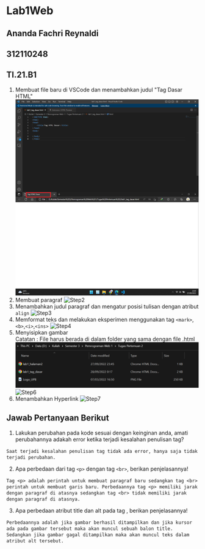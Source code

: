 # Lab1Web
## Ananda Fachri Reynaldi
## 312110248
## TI.21.B1

1. Membuat file baru di VSCode dan menambahkan judul "Tag Dasar HTML"
![Step1](SS/SS1.png)
2. Membuat paragraf 
![Step2](SS/SS2.png)
3. Menambahkan judul paragraf dan mengatur posisi tulisan dengan atribut `align`
![Step3](SS/SS3.png)
4. Memformat teks dan melakukan eksperimen menggunakan tag `<mark>`,`<b>`,`<i>`,`<ins>`
![Step4](SS/SS4.png)
5. Menyisipkan gambar <br />
Catatan : File harus berada di dalam folder yang sama dengan file .html
![Step5](SS/SS7.png) <br />
![Step6](SS/SS5.png)
6. Menambahkan Hyperlink
![Step7](SS/SS6.png)

## Jawab Pertanyaan Berikut
1. Lakukan perubahan pada kode sesuai dengan keinginan anda, amati perubahannya adakah error ketika terjadi kesalahan penulisan tag?
```
Saat terjadi kesalahan penulisan tag tidak ada error, hanya saja tidak terjadi perubahan.
```
2. Apa perbedaan dari tag `<p>` dengan tag `<br>`, berikan penjelasannya!
```
Tag <p> adalah perintah untuk membuat paragraf baru sedangkan tag <br> perintah untuk membuat garis baru. Perbedaannya tag <p> memiliki jarak dengan paragraf di atasnya sedangkan tag <br> tidak memiliki jarak dengan paragraf di atasnya. 
```
3. Apa perbedaan atribut title dan alt pada tag <img>, berikan penjelasannya!
```
Perbedaannya adalah jika gambar berhasil ditampilkan dan jika kursor ada pada gambar tersebut maka akan muncul sebuah balon title. Sedangkan jika gambar gagal ditampilkan maka akan muncul teks dalam atribut alt tersebut.
```
